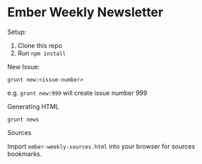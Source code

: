 # Ember Weekly Newsletter

Setup:
1. Clone this repo
2. Run `npm install`

New Issue:

```
grunt new:<issue-number>
```

e.g. `grunt new:999` will create issue number 999

Generating HTML

```
grunt news
```

Sources

Import `ember-weekly-sources.html` into your browser for sources bookmarks.
